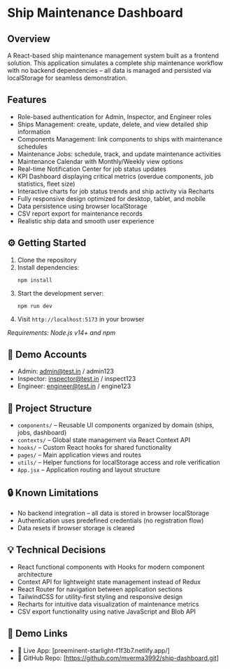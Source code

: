 # Ship Maintenance Dashboard

## Overview

A React-based ship maintenance management system built as a frontend solution. This application simulates a complete ship maintenance workflow with no backend dependencies – all data is managed and persisted via localStorage for seamless demonstration.

## Features

- Role-based authentication for Admin, Inspector, and Engineer roles
- Ships Management: create, update, delete, and view detailed ship information
- Components Management: link components to ships with maintenance schedules
- Maintenance Jobs: schedule, track, and update maintenance activities
- Maintenance Calendar with Monthly/Weekly view options
- Real-time Notification Center for job status updates
- KPI Dashboard displaying critical metrics (overdue components, job statistics, fleet size)
- Interactive charts for job status trends and ship activity via Recharts
- Fully responsive design optimized for desktop, tablet, and mobile
- Data persistence using browser localStorage
- CSV report export for maintenance records
- Realistic ship data and smooth user experience

## ⚙️ Getting Started

1. Clone the repository
2. Install dependencies:
   ```
   npm install
   ```
3. Start the development server:
   ```
   npm run dev
   ```
4. Visit `http://localhost:5173` in your browser

_Requirements: Node.js v14+ and npm_

## 🔑 Demo Accounts

- Admin: admin@test.in / admin123
- Inspector: inspector@test.in / inspect123
- Engineer: engineer@test.in / engine123

## 🧱 Project Structure

- `components/` – Reusable UI components organized by domain (ships, jobs, dashboard)
- `contexts/` – Global state management via React Context API
- `hooks/` – Custom React hooks for shared functionality
- `pages/` – Main application views and routes
- `utils/` – Helper functions for localStorage access and role verification
- `App.jsx` – Application routing and layout structure

## 🔒 Known Limitations

- No backend integration – all data is stored in browser localStorage
- Authentication uses predefined credentials (no registration flow)
- Data resets if browser storage is cleared

## 💡 Technical Decisions

- React functional components with Hooks for modern component architecture
- Context API for lightweight state management instead of Redux
- React Router for navigation between application sections
- TailwindCSS for utility-first styling and responsive design
- Recharts for intuitive data visualization of maintenance metrics
- CSV export functionality using native JavaScript and Blob API

## 📎 Demo Links

- 🔗 Live App: [preeminent-starlight-f1f3b7.netlify.app/]
- 🔗 GitHub Repo: [https://github.com/mverma3992/ship-dashboard.git]

